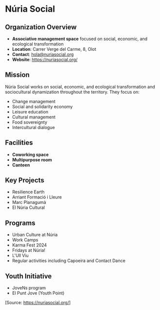 # Núria Social

## Organization Overview
- **Associative management space** focused on social, economic, and ecological transformation
- **Location**: Carrer Verge del Carme, 8, Olot
- **Contact**: hola@nuriasocial.org
- **Website**: https://nuriasocial.org/

## Mission
Núria Social works on social, economic, and ecological transformation and sociocultural dynamization throughout the territory. They focus on:
- Change management
- Social and solidarity economy
- Leisure education
- Cultural management
- Food sovereignty
- Intercultural dialogue

## Facilities
- **Coworking space**
- **Multipurpose room**
- **Canteen**

## Key Projects
- Resilience Earth
- Arriant Formació i Lleure
- Marc Planagumà
- El Núria Cultural

## Programs
- Urban Culture at Núria
- Work Camps
- Karma Fest 2024
- Fridays at Núria!
- L'Ull Viu
- Regular activities including Capoeira and Contact Dance

## Youth Initiative
- JoveNs program
- El Punt Jove (Youth Point)

[Source: https://nuriasocial.org/]
